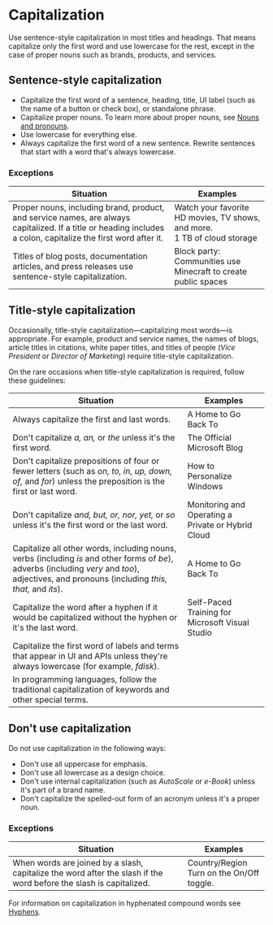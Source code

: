 # Capitalization

Use sentence-style capitalization in most titles and headings. That means capitalize only the first word and use lowercase for the rest, except in the case of proper nouns such as brands, products, and services.

## Sentence-style capitalization

* Capitalize the first word of a sentence, heading, title, UI label (such as the name of a button or check box), or standalone phrase.
* Capitalize proper nouns. To learn more about proper nouns, see [Nouns and pronouns](grammar/nouns-pronouns.md).
* Use lowercase for everything else.
* Always capitalize the first word of a new sentence. Rewrite sentences that start with a word that's always lowercase.

### Exceptions

| Situation | Examples |
|-----------|----------|
| Proper nouns, including brand, product, and service names, are always capitalized. If a title or heading includes a colon, capitalize the first word after it. | Watch your favorite HD movies, TV shows, and more. <br /> 1 TB of cloud storage |
| Titles of blog posts, documentation articles, and press releases use sentence-style capitalization. | Block party: Communities use Minecraft to create public spaces  |

## Title-style capitalization

Occasionally, title-style capitalization—capitalizing most words—is appropriate.
For example, product and service names, the names of blogs, article titles in citations, white paper titles, and titles of people (*Vice President* or *Director of Marketing*) require title-style capitalization.

On the rare occasions when title-style capitalization is required, follow these guidelines:

| Situation | Examples |
|-----------|----------|
| Always capitalize the first and last words. | A Home to Go Back To |
| Don't capitalize *a, an,* or *the* unless it's the first word. | The Official Microsoft Blog |
| Don't capitalize prepositions of four or fewer letters (such as *on, to, in, up, down, of,* and *for*) unless the preposition is the first or last word. | How to Personalize Windows |
| Don't capitalize *and, but, or, nor, yet,* or *so* unless it's the first word or the last word. | Monitoring and Operating a Private or Hybrid Cloud |
| Capitalize all other words, including nouns, verbs (including *is* and other forms of *be*), adverbs (including *very* and *too*), adjectives, and pronouns (including *this, that,* and *its*). | A Home to Go Back To |
| Capitalize the word after a hyphen if it would be capitalized without the hyphen or it's the last word. | Self-Paced Training for Microsoft Visual Studio |
| Capitalize the first word of labels and terms that appear in UI and APIs unless they're always lowercase (for example, *fdisk*). |  |
| In programming languages, follow the traditional capitalization of keywords and other special terms. |  |

## Don't use capitalization

Do not use capitalization in the following ways:

* Don't use all uppercase for emphasis.
* Don't use all lowercase as a design choice.
* Don't use internal capitalization (such as *AutoScale* or *e-Book*) unless it's part of a brand name.
* Don't capitalize the spelled-out form of an acronym unless it's a proper noun.

### Exceptions

| Situation | Examples |
|-----------|----------|
| When words are joined by a slash, capitalize the word after the slash if the word before the slash is capitalized. | Country/Region <br /> Turn on the On/Off toggle. |

For information on capitalization in hyphenated compound words see [Hyphens](punctuation/dashes-and-hyphens.md).
